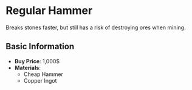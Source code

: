 # Regular Hammer

Breaks stones faster, but still has a risk of destroying ores when mining.

## Basic Information

- **Buy Price**: 1,000$
- **Materials**:
  - Cheap Hammer
  - Copper Ingot